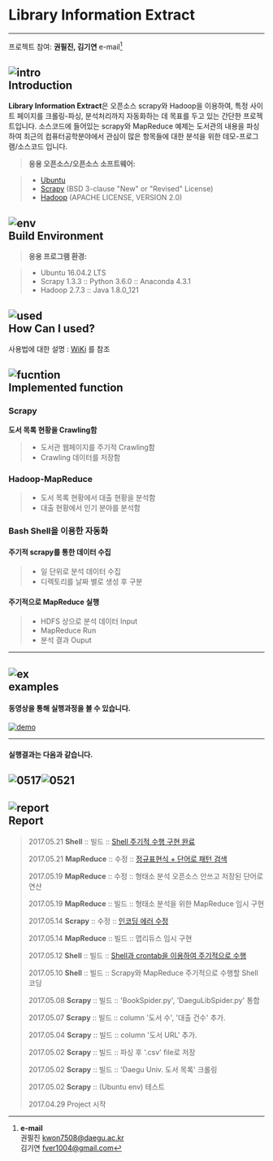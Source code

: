 Library Information Extract
===================

----------

프로젝트 참여: **권필진, 김기연** e-mail[^1]
<br>


![intro](http://i.imgur.com/X2i1h1B.png)  
Introduction 
--------------------------------------------------------------


**Library Information Extract**은 오픈소스 scrapy와 Hadoop을 이용하여, 특정 사이트 페이지를 크롤링-파싱, 분석처리까지 자동화하는 데 목표를 두고 있는 간단한 프로젝트입니다. 소스코드에 들어있는 scrapy와 MapReduce 예제는 도서관의 내용을 파싱하여 최근의 컴퓨터공학분야에서 관심이 많은 항목들에 대한 분석을 위한 데모-프로그램/소스코드 입니다.
 

> **응용 오픈소스/오픈소스 소프트웨어:**

> - [Ubuntu](https://www.ubuntu.com/)
> - [Scrapy](https://scrapy.org/) (BSD 3-clause "New" or "Revised" License)
> - [Hadoop](http://hadoop.apache.org/) (APACHE LICENSE, VERSION 2.0) 


![env](http://i.imgur.com/FjjTjKG.png)  
Build Environment 
------------------------------------------------------------


> **응용 프로그램 환경:**

> - Ubuntu 16.04.2 LTS 
> - Scrapy 1.3.3 :: Python 3.6.0 :: Anaconda 4.3.1
> - Hadoop 2.7.3 :: Java 1.8.0_121

![used](http://i.imgur.com/rDNTaGc.png)  
How Can I used? 
-------------------------------------------------------


사용법에 대한 설명 : [WiKi](https://github.com/fver1004/scrapyTest/wiki/Installation-&-Configuration#how-to-install) 를 참조

![fucntion](http://i.imgur.com/4FLD2AM.png)  
Implemented function
---------------------
### <i class="icon-refresh"></i> Scrapy

**도서 목록 현황을 Crawling함**
> - 도서관 웹페이지를 주기적 Crawling함
> - Crawling 데이터를 저장함

### <i class="icon-refresh"></i> Hadoop-MapReduce

> - 도서 목록 현황에서 대출 현황을 분석함
> - 대출 현황에서 인기 분야를 분석함

### <i class="icon-refresh"></i> Bash Shell을 이용한 자동화 

#### **주기적 scrapy를 통한 데이터 수집**
> -  일 단위로 분석 데이터 수집
> -  디렉토리를 날짜 별로 생성 후 구분  

#### **주기적으로 MapReduce 실행**
> -  HDFS 상으로 분석 데이터 Input
> -  MapReduce Run
> -  분석 결과 Ouput

----------

![ex](http://i.imgur.com/XPqPXiH.png)  
examples
-------------
#### 동영상을 통해 실행과정을 볼 수 있습니다.
[![demo](http://i.imgur.com/97kz0DT.png)](https://player.vimeo.com/video/218344037)

----------
#### 실행결과는 다음과 같습니다.
![0517](http://i.imgur.com/oVuGzOc.png)![0521](http://i.imgur.com/sPZ5Y4U.png)
----------



![report](http://i.imgur.com/m6j6RuT.png)  
Report
--------------------

> 2017.05.21 **Shell**  :: 빌드 :: [Shell 주기적 수행 구현 완료](https://github.com/fver1004/scrapyTest/commit/8ad27057e8bfacd627e319b6cd3a1be74f1b514b)<P>
> 2017.05.21 **MapReduce** :: 수정 :: [정규표현식 + 단어로 패턴 검색](https://github.com/fver1004/scrapyTest/commit/d470d3ce9ae90aee2f492b0b338fa5eec4a2f3eb)<p>
> 2017.05.19 **MapReduce** :: 수정 :: 형태소 분석 오픈소스 안쓰고 저장된 단어로 연산<p>
> 2017.05.19 **MapReduce** :: 빌드 :: 형태소 분석을 위한 MapReduce 임시 구현<p>
> 2017.05.14 **Scrapy** :: 수정 :: [인코딩 에러 수정](https://github.com/fver1004/scrapyTest/commit/4093f448cde791c39c6f90b606fc3752c5730ca4)<p>
> 2017.05.14 **MapReduce** :: 빌드 :: 맵리듀스 임시 구현<p>
> 2017.05.12 **Shell**  :: 빌드 :: [Shell과 crontab을 이용하여 주기적으로 수행](https://github.com/fver1004/scrapyTest/commit/f7326e5b11bd83c20e0c94885b60b4c1311626ac)<p>
> 2017.05.10 **Shell**  :: 빌드 :: Scrapy와 MapReduce 주기적으로 수행할 Shell 코딩<p>
> 2017.05.08 **Scrapy** :: 빌드 :: 'BookSpider.py', 'DaeguLibSpider.py' 통합<p>
> 2017.05.07 **Scrapy** :: 빌드 :: column '도서 수', '대출 건수' 추가.<p>
> 2017.05.04 **Scrapy** :: 빌드 :: column '도서 URL' 추가.<p>
> 2017.05.02 **Scrapy** :: 빌드 :: 파싱 후 '.csv' file로 저장<p>
> 2017.05.02 **Scrapy** :: 빌드 :: 'Daegu Univ. 도서 목록' 크롤링<p>
> 2017.05.02 **Scrapy** :: (Ubuntu env) 테스트<p>
> 2017.04.29 Project 시작<p>



  [^1]: **e-mail**<br>
  권필진 [kwon7508@daegu.ac.kr](mailto:kwon7508@daegu.ac.kr) <br>
  김기연 [fver1004@gmail.com](mailto:fver1004@gmail.com) 
